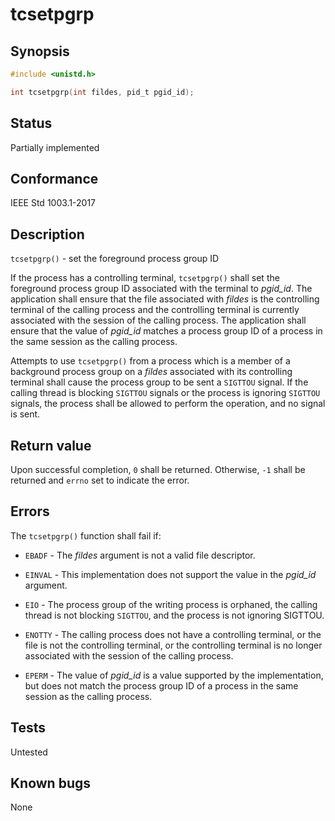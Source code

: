 # tcsetpgrp

## Synopsis

```c
#include <unistd.h>

int tcsetpgrp(int fildes, pid_t pgid_id);
```

## Status

Partially implemented

## Conformance

IEEE Std 1003.1-2017

## Description

`tcsetpgrp()` - set the foreground process group ID

If the process has a controlling terminal, `tcsetpgrp()` shall set the foreground process group ID associated with the
terminal to _pgid_id_. The application shall ensure that the file associated with _fildes_ is the controlling terminal
of the calling process and the controlling terminal is currently associated with the session of the calling process. The
application shall ensure that the value of _pgid_id_ matches a process group ID of a process in the same session as the
calling process.

Attempts to use `tcsetpgrp()` from a process which is a member of a background process group on a _fildes_ associated
with its controlling terminal shall cause the process group to be sent a `SIGTTOU` signal. If the calling thread is
blocking `SIGTTOU` signals or the process is ignoring `SIGTTOU` signals, the process shall be allowed to perform the
operation, and no signal is sent.

## Return value

Upon successful completion, `0` shall be returned. Otherwise, `-1` shall be returned and `errno` set to indicate the
error.

## Errors

The `tcsetpgrp()` function shall fail if:

* `EBADF` - The _fildes_ argument is not a valid file descriptor.

* `EINVAL` - This implementation does not support the value in the _pgid_id_ argument.

* `EIO` - The process group of the writing process is orphaned, the calling thread is not blocking `SIGTTOU`, and the
process is not ignoring SIGTTOU.

* `ENOTTY` - The calling process does not have a controlling terminal, or the file is not the controlling terminal, or
the controlling terminal is no longer associated with the session of the calling process.

* `EPERM` - The value of _pgid_id_ is a value supported by the implementation, but does not match the process group ID
of a process in the same session as the calling process.

## Tests

Untested

## Known bugs

None
